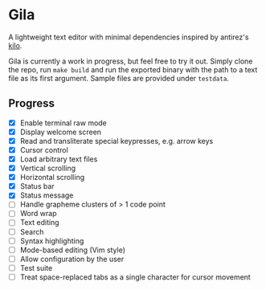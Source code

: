 # Gila
A lightweight text editor with minimal dependencies inspired by antirez's
[kilo](https://github.com/antirez/kilo).

Gila is currently a work in progress, but feel free to try it out. Simply clone the repo, run `make
build` and run the exported binary with the path to a text file as its first argument. Sample files
are provided under `testdata`.

## Progress
- [x] Enable terminal raw mode
- [x] Display welcome screen
- [x] Read and transliterate special keypresses, e.g. arrow keys
- [x] Cursor control
- [x] Load arbitrary text files
- [x] Vertical scrolling
- [x] Horizontal scrolling
- [x] Status bar
- [x] Status message
- [ ] Handle grapheme clusters of > 1 code point
- [ ] Word wrap
- [ ] Text editing
- [ ] Search
- [ ] Syntax highlighting
- [ ] Mode-based editing (Vim style)
- [ ] Allow configuration by the user
- [ ] Test suite
- [ ] Treat space-replaced tabs as a single character for cursor movement
